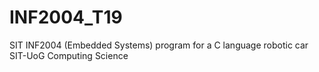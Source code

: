 # INF2004_T19

SIT INF2004 (Embedded Systems) program for a C language robotic car
SIT-UoG Computing Science


